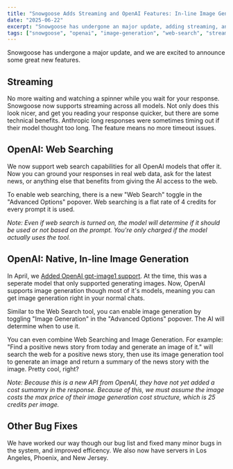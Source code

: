 ```yaml
---
title: "Snowgoose Adds Streaming and OpenAI Features: In-line Image Generation & Web Search"
date: "2025-06-22"
excerpt: "Snowgoose has undergone an major update, adding streaming, and OpenAI features: in-line image generation, and web search capabilities"
tags: ["snowgoose", "openai", "image-generation", "web-search", "streaming"]
---
```


Snowgoose has undergone a major update, and we are excited to announce some great new features.

## Streaming

No more waiting and watching a spinner while you wait for your response. Snowgoose now supports streaming across all models. Not only does this look nicer, and get you reading your response quicker, but there are some technical benefits. Anthropic long responses were sometimes timing out if their model thought too long. The feature means no more timeout issues.

## OpenAI: Web Searching

We now support web search capabilities for all OpenAI models that offer it. Now you can ground your responses in real web data, ask for the latest news, or anything else that benefits from giving the AI access to the web.

To enable web searching, there is a new "Web Search" toggle in the "Advanced Options" popover. Web searching is a flat rate of 4 credits for every prompt it is used.

_Note: Even if web search is turned on, the model will determine if it should be used or not based on the prompt. You're only charged if the model actually uses the tool._

## OpenAI: Native, In-line Image Generation

In April, we [Added OpenAI gpt-image1 support](https://snowgoose.app/blog/snowgoose-adds-gpt-image-1-support-for-openai-image-generation). At the time, this was a seperate model that only supported generating images. Now, OpenAI supports image generation though most of it's models, meaning you can get image generation right in your normal chats.

Similar to the Web Search tool, you can enable image generation by toggling "Image Generation" in the "Advanced Options" popover. The AI will determine when to use it.

You can even combine Web Searching and Image Generation. For example: "Find a positive news story from today and generate an image of it." will search the web for a positive news story, then use its image generation tool to generate an image and return a summary of the news story with the image. Pretty cool, right?

_Note: Because this is a new API from OpenAI, they have not yet added a cost sumamry in the response. Because of this, we must assume the image costs the max price of their image generation cost structure, which is 25 credits per image._

## Other Bug Fixes

We have worked our way though our bug list and fixed many minor bugs in the system, and improved efficency. We also now have servers in Los Angeles, Phoenix, and New Jersey.
